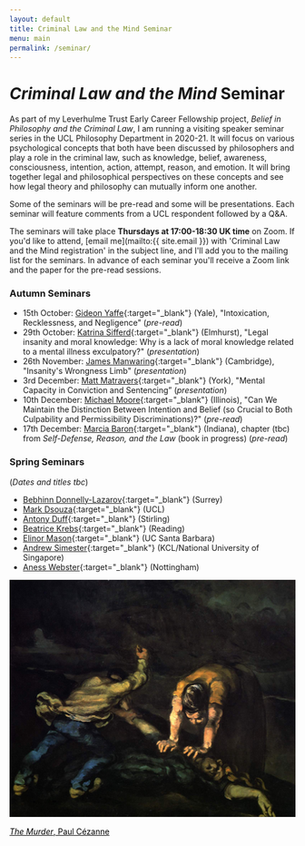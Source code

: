 ```yaml
---
layout: default
title: Criminal Law and the Mind Seminar
menu: main
permalink: /seminar/
---
```


# *Criminal Law and the Mind* Seminar

As part of my Leverhulme Trust Early Career Fellowship project, *Belief in Philosophy and the Criminal Law*, I am running a visiting speaker seminar series in the UCL Philosophy Department in 2020-21. It will focus on various psychological concepts that both have been discussed by philosophers and play a role in the criminal law, such as knowledge, belief, awareness, consciousness, intention, action, attempt, reason, and emotion. It will bring together legal and philosophical perspectives on these concepts and see how legal theory and philosophy can mutually inform one another.

Some of the seminars will be pre-read and some will be presentations. Each seminar will feature comments from a UCL respondent followed by a Q&A.

The seminars will take place **Thursdays at 17:00-18:30 UK time** on Zoom. If you'd like to attend, [email me](mailto:{{ site.email }}) with 'Criminal Law and the Mind registration' in the subject line, and I'll add you to the mailing list for the seminars. In advance of each seminar you'll receive a Zoom link and the paper for the pre-read sessions.

### Autumn Seminars

* 15th October: [Gideon Yaffe](https://law.yale.edu/gideon-yaffe){:target="_blank"} (Yale), "Intoxication, Recklessness, and Negligence" (*pre-read*)
* 29th October: [Katrina Sifferd](https://www.elmhurst.edu/academics/departments/philosophy/faculty/katrina-sifferd/){:target="_blank"} (Elmhurst), "Legal insanity and moral knowledge: Why is a lack of moral knowledge related to a mental illness exculpatory?" (*presentation*)
* 26th November: [James Manwaring](https://www.law.cam.ac.uk/people/academic/j-manwaring/78491){:target="_blank"} (Cambridge), "Insanity's Wrongness Limb" (*presentation*)
* 3rd December: [Matt Matravers](https://www.york.ac.uk/law/people/matravers/){:target="_blank"} (York), "Mental Capacity in Conviction and Sentencing” (*presentation*)
* 10th December: [Michael Moore](https://law.illinois.edu/faculty-research/faculty-profiles/michael-s-moore/){:target="_blank"} (Illinois), "Can We Maintain the Distinction Between Intention and Belief (so Crucial to Both Culpability and Permissibility Discriminations)?" (*pre-read*)
* 17th December: [Marcia Baron](https://philosophy.indiana.edu/people/baron.shtml){:target="_blank"} (Indiana), chapter (tbc) from *Self-Defense, Reason, and the Law* (book in progress) (*pre-read*)

### Spring Seminars
(*Dates and titles tbc*)

* [Bebhinn Donnelly-Lazarov](https://www.surrey.ac.uk/people/bebhinn-donnelly-lazarov){:target="_blank"} (Surrey)
* [Mark Dsouza](https://www.ucl.ac.uk/laws/people/dr-mark-dsouza){:target="_blank"} (UCL)
* [Antony Duff](https://www.stir.ac.uk/people/256371){:target="_blank"} (Stirling)
* [Beatrice Krebs](http://www.reading.ac.uk/law/Staff/b-krebs.aspx){:target="_blank"} (Reading)
* [Elinor Mason](https://sites.google.com/site/elinormasonphilosophy/home){:target="_blank"} (UC Santa Barbara)
* [Andrew Simester](https://www.kcl.ac.uk/people/andrew-simester){:target="_blank"} (KCL/National University of Singapore)
* [Aness Webster](https://www.anesswebster.com){:target="_blank"} (Nottingham)

<div class="bottom-picture-frame">
<img class="bottom-picture" src="https://raw.githubusercontent.com/alexandergreenberg/alexandergreenberg.github.io/master/murder.jpg">
    <p class="photo-credit"><a href="https://commons.wikimedia.org/wiki/Paul_Cézanne#/media/File:Le_Meurtre,_par_Paul_Cézanne,_Yorck.jpg" target="_blank" style="color: black;"><em>The Murder</em>, Paul Cézanne</a></p>
      </div>
